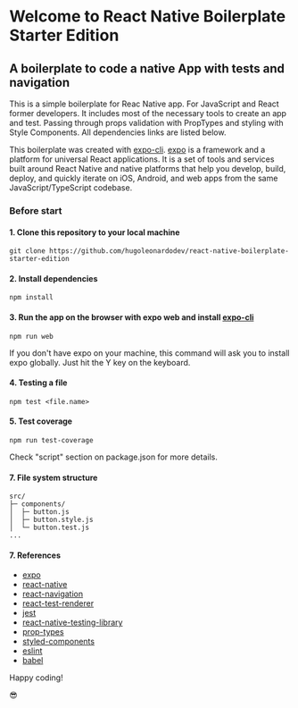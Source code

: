 # Welcome to React Native Boilerplate Starter Edition

## A boilerplate to code a native App with tests and navigation

This is a simple boilerplate for Reac Native app. For JavaScript and React former developers. It includes most of the necessary tools to create an app and test. Passing through props validation with PropTypes and styling with Style Components. All dependencies links are listed below.

This boilerplate was created with [expo-cli](https://docs.expo.io/workflow/expo-cli/). [expo](https://docs.expo.io/) is a framework and a platform for universal React applications. It is a set of tools and services built around React Native and native platforms that help you develop, build, deploy, and quickly iterate on iOS, Android, and web apps from the same JavaScript/TypeScript codebase.

### Before start

#### 1. Clone this repository to your local machine

`git clone https://github.com/hugoleonardodev/react-native-boilerplate-starter-edition`

#### 2. Install dependencies

`npm install`

#### 3. Run the app on the browser with expo web and install [expo-cli](https://docs.expo.io/workflow/expo-cli/)

`npm run web`

If you don't have expo on your machine, this command will ask you to install expo globally. Just hit the Y key on the keyboard.

#### 4. Testing a file

`npm test <file.name>`

#### 5. Test coverage

`npm run test-coverage`

Check "script" section on package.json for more details.

#### 7. File system structure

```
src/
├─ components/
│  ├─ button.js
│  ├─ button.style.js
│  └─ button.test.js
...
```

#### 7. References

* [expo](https://docs.expo.io/)
* [react-native](https://reactnative.dev/)
* [react-navigation](https://reactnavigation.org/)
* [react-test-renderer](https://www.npmjs.com/package/react-test-renderer/v/16.13.0)
* [jest](https://jestjs.io/)
* [react-native-testing-library](https://callstack.github.io/react-native-testing-library/)
* [prop-types](https://www.npmjs.com/package/prop-types)
* [styled-components](https://styled-components.com/)
* [eslint](https://eslint.org/)
* [babel](https://babeljs.io/)

Happy coding!

😎
